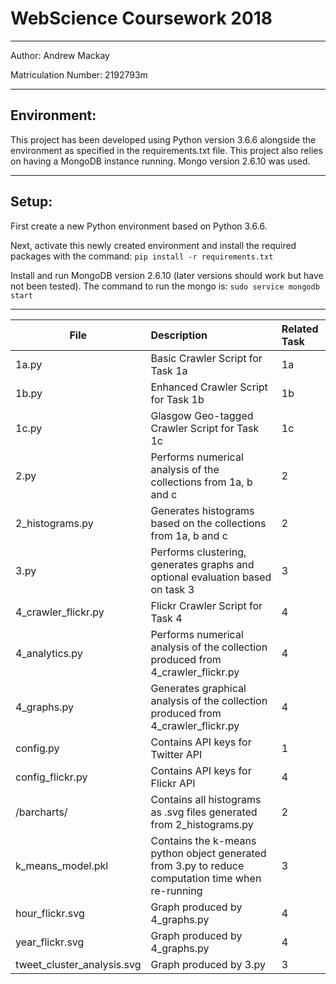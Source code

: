 # WebScience Coursework 2018
---
Author: Andrew Mackay

Matriculation Number: 2192793m

---
## Environment:
This project has been developed using Python version 3.6.6 alongside the environment as specified in the requirements.txt file.
This project also relies on having a MongoDB instance running. Mongo version 2.6.10 was used.

---
## Setup:
First create a new Python environment based on Python 3.6.6.

Next, activate this newly created environment and install the required packages with the command: `pip install -r requirements.txt`

Install and run MongoDB version 2.6.10 (later versions should work but have not been tested).
The command to run the mongo is: `sudo service mongodb start`

---

| File        | Description           | Related Task  |
| ------------- |:-------------| :-----|
| 1a.py                      | Basic Crawler Script for Task 1a         | 1a |
| 1b.py                      | Enhanced Crawler Script for Task 1b      | 1b |
| 1c.py                      | Glasgow Geo-tagged Crawler Script for Task 1c      | 1c |
| 2.py                       | Performs numerical analysis of the collections from 1a, b and c | 2 |
| 2_histograms.py            | Generates histograms based on the collections from 1a, b and c      |   2 |
| 3.py                       | Performs clustering, generates graphs and optional evaluation based on task 3           |  3 |
| 4_crawler_flickr.py        | Flickr Crawler Script for Task 4 | 4 |
| 4_analytics.py             | Performs numerical analysis of the collection produced from 4_crawler_flickr.py      | 4 |
| 4_graphs.py                | Generates graphical analysis of the collection produced from 4_crawler_flickr.py     | 4 |
| config.py                  | Contains API keys for Twitter API | 1 |
| config_flickr.py           | Contains API keys for Flickr API      | 4 |
| /barcharts/                | Contains all histograms as .svg files generated from 2_histograms.py      |    2 |
| k_means_model.pkl          | Contains the k-means python object generated from 3.py to reduce computation time when re-running      |    3 |
| hour_flickr.svg            | Graph produced by 4_graphs.py      |    4 |
| year_flickr.svg            | Graph produced by 4_graphs.py      |    4 |
| tweet_cluster_analysis.svg | Graph produced by 3.py      |    3 |